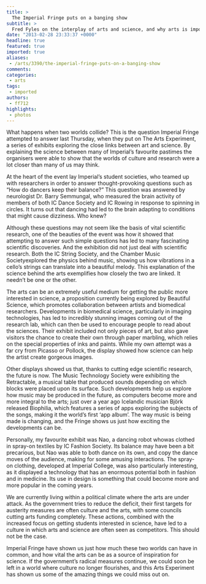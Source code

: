 ```yaml
---
title: >
  The Imperial Fringe puts on a banging show
subtitle: >
  Fred Fyles on the interplay of arts and science, and why arts is important in the modern world
date: "2013-02-28 23:33:37 +0000"
headline: true
featured: true
imported: true
aliases:
 - /arts/3390/the-imperial-fringe-puts-on-a-banging-show
comments:
categories:
 - arts
tags:
 - imported
authors:
 - ff712
highlights:
 - photos
---
```


What happens when two worlds collide? This is the question Imperial Fringe attempted to answer last Thursday, when they put on The Arts Experiment, a series of exhibits exploring the close links between art and science. By explaining the science between many of Imperial’s favourite pastimes the organisers were able to show that the worlds of culture and research were a lot closer than many of us may think.

At the heart of the event lay Imperial’s student societies, who teamed up with researchers in order to answer thought-provoking questions such as “How do dancers keep their balance?” This question was answered by neurologist Dr. Barry Semmungal, who measured the brain activity of members of both IC Dance Society and IC Rowing in response to spinning in circles. It turns out that dancing had led to the brain adapting to conditions that might cause dizziness. Who knew?

Although these questions may not seem like the basis of vital scientific research, one of the beauties of the event was how it showed that attempting to answer such simple questions has led to many fascinating scientific discoveries. And the exhibition did not just deal with scientific research. Both the IC String Society, and the Chamber Music Societyexplored the physics behind music, showing us how vibrations in a cello’s strings can translate into a beautiful melody. This explanation of the science behind the arts exemplifies how closely the two are linked. It needn’t be one or the other.

The arts can be an extremely useful medium for getting the public more interested in science, a proposition currently being explored by Beautiful Science, which promotes collaboration between artists and biomedical researchers. Developments in biomedical science, particularly in imaging technologies, has led to incredibly stunning images coming out of the research lab, which can then be used to encourage people to read about the sciences. Their exhibit included not only pieces of art, but also gave visitors the chance to create their own through paper marbling, which relies on the special properties of inks and paints. While my own attempt was a far cry from Picasso or Pollock, the display showed how science can help the artist create gorgeous images.

Other displays showed us that, thanks to cutting edge scientific research, the future is now. The Music Technology Society were exhibiting the Retractable, a musical table that produced sounds depending on which blocks were placed upon its surface. Such developments help us explore how music may be produced in the future, as computers become more and more integral to the arts; just over a year ago Icelandic musician Björk released Biophilia, which features a series of apps exploring the subjects of the songs, making it the world’s first ‘app album’. The way music is being made is changing, and the Fringe shows us just how exciting the developments can be.

Personally, my favourite exhibit was Nao, a dancing robot whowas clothed in spray-on textiles by IC Fashion Society. Its balance may have been a bit precarious, but Nao was able to both dance on its own, and copy the dance moves of the audience, making for some amusing interactions. The spray-on clothing, developed at Imperial College, was also particularly interesting, as it displayed a technology that has an enormous potential both in fashion and in medicine. Its use in design is something that could become more and more popular in the coming years.

We are currently living within a political climate where the arts are under attack. As the government tries to reduce the deficit, their first targets for austerity measures are often culture and the arts, with some councils cutting arts funding completely. These actions, combined with the increased focus on getting students interested in science, have led to a culture in which arts and science are often seen as competitors. This should not be the case.

Imperial Fringe have shown us just how much these two worlds can have in common, and how vital the arts can be as a source of inspiration for science. If the government’s radical measures continue, we could soon be left in a world where culture no longer flourishes, and this Arts Experiment has shown us some of the amazing things we could miss out on.
